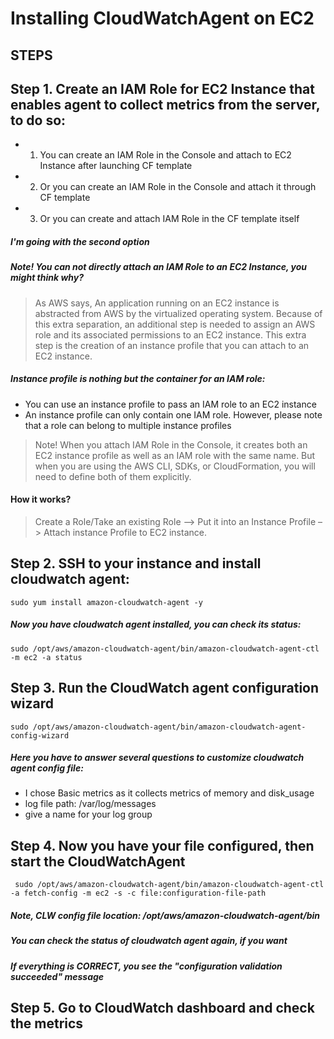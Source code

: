# Installing CloudWatchAgent on EC2 

## STEPS

## Step 1. Create an IAM Role for EC2 Instance that enables agent to collect metrics from the server, to do so:

* 1. You can create an IAM Role in the Console and attach to EC2 Instance after launching CF template
* 2. Or you can create an IAM Role in the Console and attach it through CF template
* 3. Or you can create and attach IAM Role in the CF template itself
##### I'm going with the second option

##### Note! You can not directly attach an IAM Role to an EC2 Instance, you might think why? 

> As AWS says, An application running on an EC2 instance is abstracted from AWS by the virtualized operating
system. Because of this extra separation, an additional step is needed to assign an AWS role and its associated permissions to an EC2 instance. This extra step is the creation of an instance profile that you can attach to an EC2 instance.

##### Instance profile is nothing but the container for an IAM role:
* You can use an instance profile to pass an IAM role to an EC2 instance
* An instance profile can only contain one IAM role. However, please note that a role can belong to multiple instance profiles

> Note! When you attach IAM Role in the Console, it creates both an EC2 instance profile as well as an IAM role with the same name. But when you are using the AWS CLI, SDKs, or CloudFormation, you will need to define both of them explicitly. 

#### How it works?
> Create a Role/Take an existing Role –> Put it into an Instance Profile –> Attach instance Profile to EC2 instance.

## Step 2. SSH to your instance and install cloudwatch agent:

``` sudo yum install amazon-cloudwatch-agent -y ```

##### Now you have cloudwatch agent installed, you can check its status:

``` sudo /opt/aws/amazon-cloudwatch-agent/bin/amazon-cloudwatch-agent-ctl -m ec2 -a status ```

## Step 3. Run the CloudWatch agent configuration wizard

``` sudo /opt/aws/amazon-cloudwatch-agent/bin/amazon-cloudwatch-agent-config-wizard ```

##### Here you have to answer several questions to customize cloudwatch agent config file:

*  I chose Basic metrics as it collects metrics of memory and disk_usage
* log file path: /var/log/messages
* give a name for your log group

## Step 4. Now you have your file configured, then start the CloudWatchAgent
``` sudo /opt/aws/amazon-cloudwatch-agent/bin/amazon-cloudwatch-agent-ctl -a fetch-config -m ec2 -s -c file:configuration-file-path```

##### Note, CLW config file location: /opt/aws/amazon-cloudwatch-agent/bin
##### You can check the status of cloudwatch agent again, if you want
##### If everything is CORRECT, you see the "configuration validation  succeeded" message

## Step 5. Go to CloudWatch dashboard and check the metrics 

